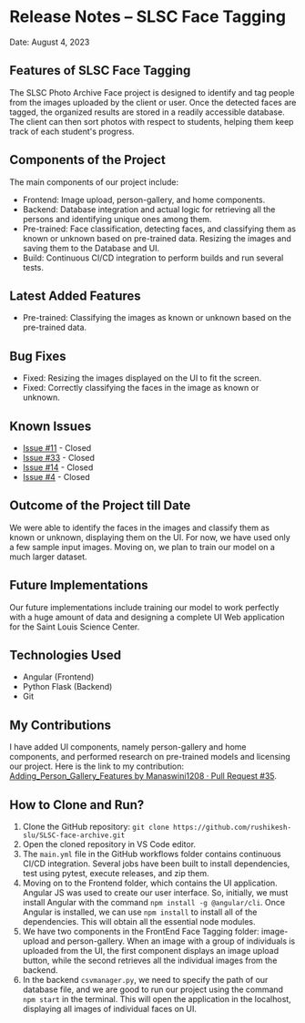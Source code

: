 # Release Notes – SLSC Face Tagging
Date: August 4, 2023

## Features of SLSC Face Tagging
The SLSC Photo Archive Face project is designed to identify and tag people from the images uploaded by the client or user. Once the detected faces are tagged, the organized results are stored in a readily accessible database. The client can then sort photos with respect to students, helping them keep track of each student's progress.

## Components of the Project
The main components of our project include:
- Frontend: Image upload, person-gallery, and home components.
- Backend: Database integration and actual logic for retrieving all the persons and identifying unique ones among them.
- Pre-trained: Face classification, detecting faces, and classifying them as known or unknown based on pre-trained data. Resizing the images and saving them to the Database and UI.
- Build: Continuous CI/CD integration to perform builds and run several tests.

## Latest Added Features
- Pre-trained: Classifying the images as known or unknown based on the pre-trained data.

## Bug Fixes
- Fixed: Resizing the images displayed on the UI to fit the screen.
- Fixed: Correctly classifying the faces in the image as known or unknown.

## Known Issues
- [Issue #11](https://github.com/rushikesh-slu/SLSC-face-archive/issues/11) - Closed
- [Issue #33](https://github.com/rushikesh-slu/SLSC-face-archive/issues/33) - Closed
- [Issue #14](https://github.com/rushikesh-slu/SLSC-face-archive/issues/14) - Closed
- [Issue #4](https://github.com/rushikesh-slu/SLSC-face-archive/issues/4) - Closed

## Outcome of the Project till Date
We were able to identify the faces in the images and classify them as known or unknown, displaying them on the UI. For now, we have used only a few sample input images. Moving on, we plan to train our model on a much larger dataset.

## Future Implementations
Our future implementations include training our model to work perfectly with a huge amount of data and designing a complete UI Web application for the Saint Louis Science Center.

## Technologies Used
- Angular (Frontend)
- Python Flask (Backend)
- Git

## My Contributions
I have added UI components, namely person-gallery and home components, and performed research on pre-trained models and licensing our project. Here is the link to my contribution: [Adding_Person_Gallery_Features by Manaswini1208 · Pull Request #35](https://github.com/rushikesh-slu/SLSC-face-archive/pull/35).

## How to Clone and Run?
1. Clone the GitHub repository: `git clone https://github.com/rushikesh-slu/SLSC-face-archive.git`
2. Open the cloned repository in VS Code editor.
3. The `main.yml` file in the GitHub workflows folder contains continuous CI/CD integration. Several jobs have been built to install dependencies, test using pytest, execute releases, and zip them.
4. Moving on to the Frontend folder, which contains the UI application. Angular JS was used to create our user interface. So, initially, we must install Angular with the command `npm install -g @angular/cli`. Once Angular is installed, we can use `npm install` to install all of the dependencies. This will obtain all the essential node modules.
5. We have two components in the FrontEnd Face Tagging folder: image-upload and person-gallery. When an image with a group of individuals is uploaded from the UI, the first component displays an image upload button, while the second retrieves all the individual images from the backend.
6. In the backend `csvmanager.py`, we need to specify the path of our database file, and we are good to run our project using the command `npm start` in the terminal. This will open the application in the localhost, displaying all images of individual faces on UI.
